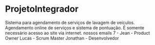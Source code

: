 # ProjetoIntegrador

Sistema para agendamento de serviços de lavagem de veículos.
Agendamento online de serviços e sistema de pontuação.
É somente necessário acesso ao site via internet.
nossos emails
7 - Jean - Product Owner
Lucas - Scrum Master
Jonathan - Desenvolvedor
